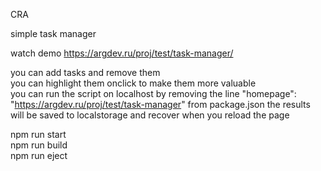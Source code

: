CRA  

simple task manager  

watch demo https://argdev.ru/proj/test/task-manager/  

you can add tasks and remove them  
you can highlight them onclick to make them more valuable  
you can run the script on localhost by removing the line "homepage": "https://argdev.ru/proj/test/task-manager" from package.json
the results will be saved to localstorage and recover when you reload the page  

npm run start  
npm run build  
npm run eject  
